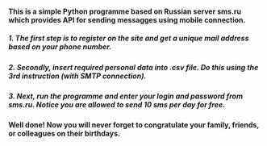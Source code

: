 #### This is a simple Python programme based on Russian server sms.ru which provides API for sending messagges using mobile connection.
##### 1. The first step is to register on the site and get a unique mail address based on your phone number.
##### 2. Secondly, insert required personal data into .csv file. Do this using the 3rd instruction (with SMTP connection).
##### 3. Next, run the programme and enter your login and password from sms.ru. Notice you are allowed to send 10 sms per day for free.
#### Well done! Now you will never forget to congratulate your family, friends, or colleagues on their birthdays.
